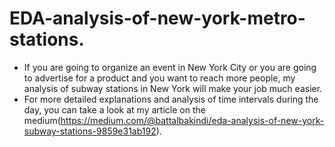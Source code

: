 # EDA-analysis-of-new-york-metro-stations.
- If you are going to organize an event in New York City or you are going to advertise for a product and you want to reach more people, 
my analysis of subway stations in New York will make your job much easier.
- For more detailed explanations and analysis of time intervals during the day, you can take a look at my article on the medium(https://medium.com/@battalbakindi/eda-analysis-of-new-york-subway-stations-9859e31ab192).
